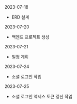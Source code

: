 2023-07-18
- ERD 설계

2023-07-20
- 백엔드 프로젝트 생성

2023-07-21
- 일정 계획

2023-07-24
- 소셜 로그인 작업

2023-07-25
- 소셜 로그인 액세스 토큰 갱신 작업
